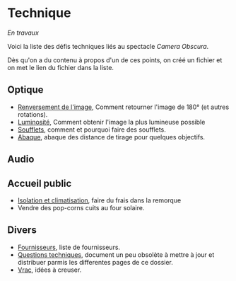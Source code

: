 # Technique

*En travaux*

Voici la liste des défis techniques liés au spectacle *Camera Obscura*. 

Dès qu'on a du contenu à propos d'un de ces points, on créé un fichier et on met le lien du fichier dans la liste.

## Optique

- [Renversement de l'image](renversement.md), Comment retourner l'image de 180° (et autres rotations).
- [Luminosité](luminosite.md), Comment obtenir l'image la plus lumineuse possible
- [Soufflets](soufflets.md), comment et pourquoi faire des soufflets.
- [Abaque](abaque.md), abaque des distance de tirage pour quelques objectifs.

## Audio


## Accueil public

- [Isolation et climatisation](isolation.md), faire du frais dans la remorque
- Vendre des pop-corns cuits au four solaire.

## Divers

- [Fournisseurs](fournisseurs.md), liste de fournisseurs.
- [Questions techniques](questions-tech.md), document un peu obsolète à mettre à jour et distribuer parmis les differentes pages de ce dossier.
- [Vrac](vrac.md), idées à creuser.
